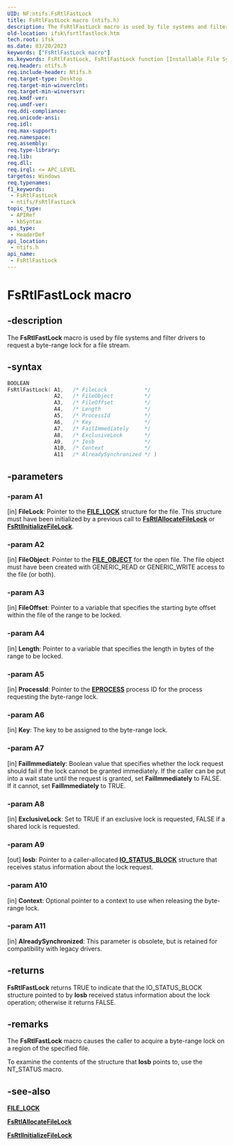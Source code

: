 ```yaml
---
UID: NF:ntifs.FsRtlFastLock
title: FsRtlFastLock macro (ntifs.h)
description: The FsRtlFastLock macro is used by file systems and filter drivers to request a byte-range lock for a file stream.
old-location: ifsk\fsrtlfastlock.htm
tech.root: ifsk
ms.date: 03/20/2023
keywords: ["FsRtlFastLock macro"]
ms.keywords: FsRtlFastLock, FsRtlFastLock function [Installable File System Drivers], fsrtlref_c60db87b-ac5a-4c60-83f2-7381e0156806.xml, ifsk.fsrtlfastlock, ntifs/FsRtlFastLock
req.header: ntifs.h
req.include-header: Ntifs.h
req.target-type: Desktop
req.target-min-winverclnt: 
req.target-min-winversvr: 
req.kmdf-ver: 
req.umdf-ver: 
req.ddi-compliance: 
req.unicode-ansi: 
req.idl: 
req.max-support: 
req.namespace: 
req.assembly: 
req.type-library: 
req.lib: 
req.dll: 
req.irql: <= APC_LEVEL
targetos: Windows
req.typenames: 
f1_keywords:
 - FsRtlFastLock
 - ntifs/FsRtlFastLock
topic_type:
 - APIRef
 - kbSyntax
api_type:
 - HeaderDef
api_location:
 - ntifs.h
api_name:
 - FsRtlFastLock
---
```


# FsRtlFastLock macro

## -description

The **FsRtlFastLock** macro is used by file systems and filter drivers to request a byte-range lock for a file stream.

## -syntax

```cpp
BOOLEAN
FsRtlFastLock( A1,   /* FileLock            */
               A2,   /* FileObject          */
               A3,   /* FileOffset          */
               A4,   /* Length              */
               A5,   /* ProcessId           */
               A6,   /* Key                 */
               A7,   /* FailImmediately     */
               A8,   /* ExclusiveLock       */
               A9,   /* Iosb                */
               A10,  /* Context             */
               A11   /* AlreadySynchronized */ )
```

## -parameters

### -param A1

[in] **FileLock**: Pointer to the [**FILE_LOCK**](ns-ntifs-file_lock.md) structure for the file. This structure must have been initialized by a previous call to [**FsRtlAllocateFileLock**](nf-ntifs-_fsrtl_advanced_fcb_header-fsrtlallocatefilelock.md) or [**FsRtlInitializeFileLock**](nf-ntifs-_fsrtl_advanced_fcb_header-fsrtlinitializefilelock.md).

### -param A2

[in] **FileObject**: Pointer to the [**FILE_OBJECT**](../wdm/ns-wdm-_file_object.md) for the open file. The file object must have been created with GENERIC_READ or GENERIC_WRITE access to the file (or both).

### -param A3

[in] **FileOffset**: Pointer to a variable that specifies the starting byte offset within the file of the range to be locked.

### -param A4

[in] **Length**: Pointer to a variable that specifies the length in bytes of the range to be locked.

### -param A5

[in] **ProcessId**: Pointer to the [**EPROCESS**](/windows-hardware/drivers/kernel/eprocess) process ID for the process requesting the byte-range lock.

### -param A6

[in] **Key**: The key to be assigned to the byte-range lock.

### -param A7

[in] **FailImmediately**: Boolean value that specifies whether the lock request should fail if the lock cannot be granted immediately. If the caller can be put into a wait state until the request is granted, set **FailImmediately** to FALSE. If it cannot, set **FailImmediately** to TRUE.

### -param A8

[in] **ExclusiveLock**: Set to TRUE if an exclusive lock is requested, FALSE if a shared lock is requested.

### -param A9

[out] **Iosb**: Pointer to a caller-allocated [**IO_STATUS_BLOCK**](../wdm/ns-wdm-_io_status_block.md) structure that receives status information about the lock request.

### -param A10

[in] **Context**: Optional pointer to a context to use when releasing the byte-range lock.

### -param A11

[in] **AlreadySynchronized**: This parameter is obsolete, but is retained for compatibility with legacy drivers.

## -returns

**FsRtlFastLock** returns TRUE to indicate that the IO_STATUS_BLOCK structure pointed to by **Iosb** received status information about the lock operation; otherwise it returns FALSE.

## -remarks

The **FsRtlFastLock** macro causes the caller to acquire a byte-range lock on a region of the specified file.

To examine the contents of the structure that **Iosb** points to, use the NT_STATUS macro.

## -see-also

[**FILE_LOCK**](ns-ntifs-file_lock.md)

[**FsRtlAllocateFileLock**](nf-ntifs-_fsrtl_advanced_fcb_header-fsrtlallocatefilelock.md)

[**FsRtlInitializeFileLock**](nf-ntifs-_fsrtl_advanced_fcb_header-fsrtlinitializefilelock.md)
